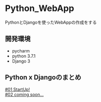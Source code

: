 # Python_WebApp
PythonとDjangoを使ったWebAppの作成をする

## 開発環境
* pycharm  
* python 3.7.1  
* Django 3

## Python x Djangoのまとめ

[#01 StartUp!](a)  
[#02 coming soon...]()  
